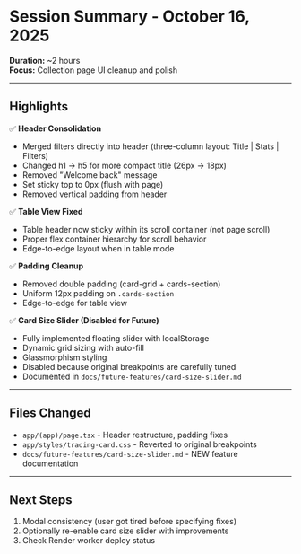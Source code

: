 # Session Summary - October 16, 2025

**Duration:** ~2 hours  
**Focus:** Collection page UI cleanup and polish

---

## Highlights

✅ **Header Consolidation**
- Merged filters directly into header (three-column layout: Title | Stats | Filters)
- Changed h1 → h5 for more compact title (26px → 18px)
- Removed "Welcome back" message
- Set sticky top to 0px (flush with page)
- Removed vertical padding from header

✅ **Table View Fixed**
- Table header now sticky within its scroll container (not page scroll)
- Proper flex container hierarchy for scroll behavior
- Edge-to-edge layout when in table mode

✅ **Padding Cleanup**
- Removed double padding (card-grid + cards-section)
- Uniform 12px padding on `.cards-section`
- Edge-to-edge for table view

✅ **Card Size Slider (Disabled for Future)**
- Fully implemented floating slider with localStorage
- Dynamic grid sizing with auto-fill
- Glassmorphism styling
- Disabled because original breakpoints are carefully tuned
- Documented in `docs/future-features/card-size-slider.md`

---

## Files Changed

- `app/(app)/page.tsx` - Header restructure, padding fixes
- `app/styles/trading-card.css` - Reverted to original breakpoints
- `docs/future-features/card-size-slider.md` - NEW feature documentation

---

## Next Steps

1. Modal consistency (user got tired before specifying fixes)
2. Optionally re-enable card size slider with improvements
3. Check Render worker deploy status

